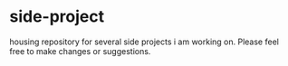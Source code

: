 # side-project
housing repository for several side projects i am working on. Please feel free to make changes or suggestions. 
